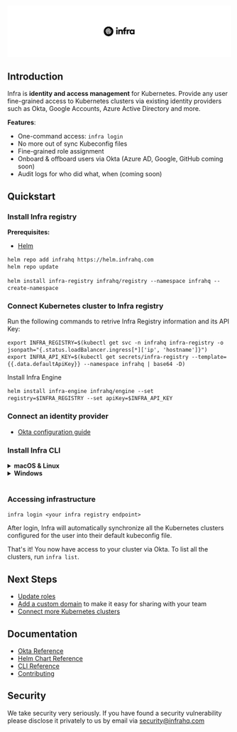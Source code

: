 <p align="center">
  <img src="./docs/images/header.svg" width="838" />
</p>

## Introduction
Infra is **identity and access management** for Kubernetes. Provide any user fine-grained access to Kubernetes clusters via existing identity providers such as Okta, Google Accounts, Azure Active Directory and more.

**Features**:
* One-command access: `infra login`
* No more out of sync Kubeconfig files
* Fine-grained role assignment
* Onboard & offboard users via Okta (Azure AD, Google, GitHub coming soon)
* Audit logs for who did what, when (coming soon)

## Quickstart

### Install Infra registry

**Prerequisites:**
* [Helm](https://helm.sh/)

```
helm repo add infrahq https://helm.infrahq.com
helm repo update

helm install infra-registry infrahq/registry --namespace infrahq --create-namespace
```

### Connect Kubernetes cluster to Infra registry

Run the following commands to retrive Infra Registry information and its API Key:

```
export INFRA_REGISTRY=$(kubectl get svc -n infrahq infra-registry -o jsonpath="{.status.loadBalancer.ingress[*]['ip', 'hostname']}")
export INFRA_API_KEY=$(kubectl get secrets/infra-registry --template={{.data.defaultApiKey}} --namespace infrahq | base64 -D)
```

Install Infra Engine 
```
helm install infra-engine infrahq/engine --set registry=$INFRA_REGISTRY --set apiKey=$INFRA_API_KEY
```

### Connect an identity provider

* [Okta configuration guide](./docs/okta.md)

### Install Infra CLI 
<details>
  <summary><strong>macOS & Linux</strong></summary>

  ```
  brew install infrahq/tap/infra
  ```
</details>

<details>
  <summary><strong>Windows</strong></summary>

  ```
  scoop bucket add infrahq https://github.com/infrahq/scoop.git
  scoop install infra
  ```
</details>
<br />

### Accessing infrastructure 

```
infra login <your infra registry endpoint>
```

After login, Infra will automatically synchronize all the Kubernetes clusters configured for the user into their default kubeconfig file. 

That's it! You now have access to your cluster via Okta. To list all the clusters, run `infra list`.

## Next Steps 
* [Update roles](./docs/permissions.md) 
* [Add a custom domain](./docs/domain.md) to make it easy for sharing with your team 
* [Connect more Kubernetes clusters](./docs/connect.md)


## Documentation
* [Okta Reference](./docs/okta.md)
* [Helm Chart Reference](./docs/helm.md)
* [CLI Reference](./docs/cli.md)
* [Contributing](./docs/contributing.md)

## Security
We take security very seriously. If you have found a security vulnerability please disclose it privately to us by email via [security@infrahq.com](mailto:security@infrahq.com)
